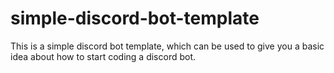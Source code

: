 # simple-discord-bot-template
This is a simple discord bot template, which can be used to give you a basic idea about how to start coding a discord bot.
